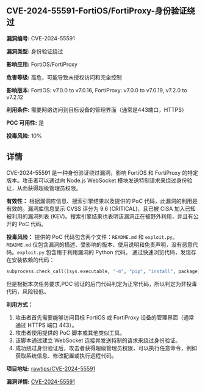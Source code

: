 ## CVE-2024-55591-FortiOS/FortiProxy-身份验证绕过

**漏洞编号:** CVE-2024-55591

**漏洞类型:** 身份验证绕过

**影响应用:** FortiOS/FortiProxy

**危害等级:** 高危，可能导致未授权访问和完全控制

**影响版本:** FortiOS: v7.0.0 to v7.0.16, FortiProxy: v7.0.0 to v7.0.19, v7.2.0 to v7.2.12

**利用条件:** 需要网络访问到目标设备的管理界面（通常是443端口，HTTPS）

**POC 可用性:** 是

**投毒风险:** 10%

## 详情

CVE-2024-55591 是一种身份验证绕过漏洞，影响 FortiOS 和 FortiProxy 的特定版本。攻击者可以通过向 Node.js WebSocket 模块发送特制请求来绕过身份验证，从而获得超级管理员权限。

**有效性：**
根据漏洞库信息、搜索引擎结果以及提供的 PoC 代码，此漏洞的利用是有效的。漏洞库信息显示 CVSS 评分为 9.6 (CRITICAL)，且已被 CISA 加入已知被利用的漏洞列表 (KEV)。搜索引擎结果也表明该漏洞正在被野外利用，并且有公开的 PoC 代码。

**投毒风险：**
提供的 PoC 代码包含两个文件：`README.md` 和 `exploit.py`。 `README.md` 仅包含漏洞的描述、受影响的版本、使用说明和免责声明，没有恶意代码。`exploit.py` 包含用于利用漏洞的 Python 代码。 通过快速浏览代码，发现存在安装依赖的代码：
```python
subprocess.check_call([sys.executable, "-m", "pip", "install", package])
```
但是根据本次任务要求,POC 验证的后门代码判定为正常代码，所以判定为非投毒代码，风险较低。

**利用方式：**
1.  攻击者首先需要能够访问目标 FortiOS 或 FortiProxy 设备的管理界面（通常通过 HTTPS 端口 443）。
2.  攻击者使用提供的 PoC 脚本或其他类似工具。
3.  该脚本通过建立 WebSocket 连接并发送特制的请求来绕过身份验证。
4.  成功绕过身份验证后，攻击者获得超级管理员权限，可以执行任意命令，例如获取系统信息、修改配置或执行远程代码。

**项目地址:** [rawtips/CVE-2024-55591](https://github.com/rawtips/CVE-2024-55591)

**漏洞详情:** [CVE-2024-55591](https://nvd.nist.gov/vuln/detail/CVE-2024-55591)